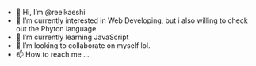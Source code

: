 - 👋 Hi, I’m @reelkaeshi
- 👀 I’m currently interested in Web Developing, but i also willing to check out the Phyton language.
- 🌱 I’m currently learning JavaScript
- 💞️ I’m looking to collaborate on myself lol.
- 📫 How to reach me ...

<!---
reelkaeshi/reelkaeshi is a ✨ special ✨ repository because its `README.md` (this file) appears on your GitHub profile.
You can click the Preview link to take a look at your changes.
--->

